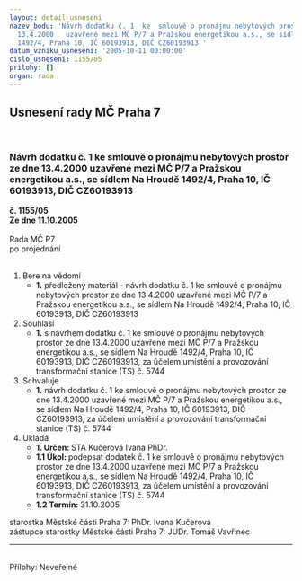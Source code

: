 ```yaml
---
layout: detail_usneseni
nazev_bodu: 'Návrh dodatku č. 1  ke  smlouvě o pronájmu nebytových prostor ze dne
  13.4.2000   uzavřené mezi MČ P/7 a Pražskou energetikou a.s., se sídlem  Na Hroudě
  1492/4, Praha 10, IČ 60193913, DIČ CZ60193913 '
datum_vzniku_usneseni: '2005-10-11 00:00:00'
cislo_usneseni: 1155/05
prilohy: []
organ: rada
---
```

<div id="ucUsn_pList" class="usn">
	<span><h2>Usnesení rady MČ Praha 7 </h2>
<br></span><div class="standBody">
<span><h3>Návrh dodatku č. 1  ke  smlouvě o pronájmu nebytových prostor ze dne 13.4.2000   uzavřené mezi MČ P/7 a Pražskou energetikou a.s., se sídlem  Na Hroudě 1492/4, Praha 10, IČ 60193913, DIČ CZ60193913 </h3></span><div class="center">
		<strong>č. 1155/05</strong><br>
	</div>
<div class="center">
		<strong>Ze dne 11.10.2005</strong><br><br>
	</div>Rada MČ P7<br> po projednání<br><br><ol>
<li>Bere na vědomí<ul><li>
<strong>1.</strong> předložený materiál - návrh dodatku č. 1  ke  smlouvě o pronájmu nebytových prostor ze dne 13.4.2000   uzavřené mezi MČ P/7 a Pražskou energetikou a.s., se sídlem  Na Hroudě 1492/4, Praha 10, IČ 60193913, DIČ CZ60193913 </li></ul>
</li>
<li>Souhlasí<ul><li>
<strong>1.</strong> s návrhem  dodatku č. 1  ke  smlouvě o pronájmu nebytových prostor ze dne 13.4.2000   uzavřené mezi MČ P/7 a Pražskou energetikou a.s., se sídlem  Na Hroudě 1492/4, Praha 10, IČ 60193913, DIČ CZ60193913, za účelem umístění a provozování transformační stanice (TS) č. 5744  </li></ul>
</li>
<li>Schvaluje<ul><li>
<strong>1.</strong> návrh dodatku č. 1  ke  smlouvě o pronájmu nebytových prostor ze dne 13.4.2000   uzavřené mezi MČ P/7 a Pražskou energetikou a.s., se sídlem  Na Hroudě 1492/4, Praha 10, IČ 60193913, DIČ CZ60193913, za účelem umístění a provozování transformační stanice (TS) č. 5744  </li></ul>
</li>
<li>Ukládá<ul>
<li>
<strong>1. Určen: </strong>STA Kučerová Ivana PhDr.</li>
<li>
<strong>1.1 Úkol: </strong>podepsat dodatek č. 1  ke  smlouvě o pronájmu nebytových prostor ze dne 13.4.2000   uzavřené mezi MČ P/7 a Pražskou energetikou a.s., se sídlem  Na Hroudě 1492/4, Praha 10, IČ 60193913, DIČ CZ60193913, za účelem umístění a provozování transformační stanice (TS) č. 5744  </li>
<li>
<strong>1.2 Termín: </strong>31.10.2005</li>
</ul>
</li>
</ol>starostka Městské části Praha 7: PhDr. Ivana Kučerová<br>zástupce starostky Městské části Praha 7: JUDr. Tomáš Vavřinec <hr>
<br>Přílohy: Neveřejné</div>
</div>